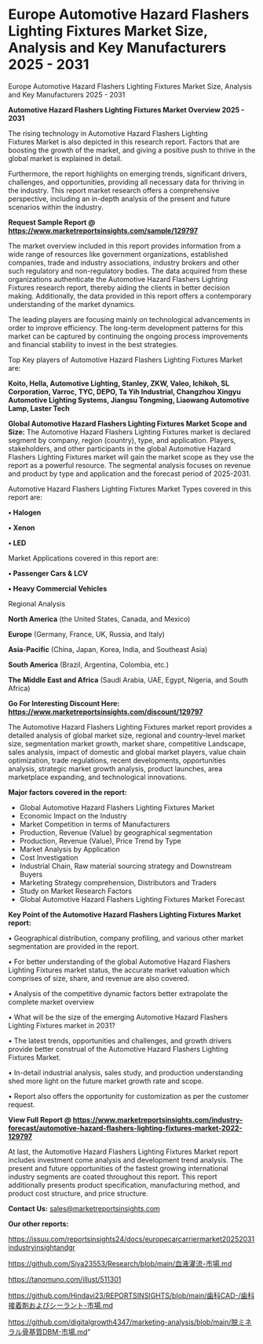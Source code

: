 # Europe Automotive Hazard Flashers Lighting Fixtures Market Size, Analysis and Key Manufacturers 2025 - 2031
Europe Automotive Hazard Flashers Lighting Fixtures Market Size, Analysis and Key Manufacturers 2025 - 2031

<Strong> Automotive Hazard Flashers Lighting Fixtures Market Overview 2025 - 2031</strong>

The rising technology in Automotive Hazard Flashers Lighting Fixtures Market is also depicted in this research report. Factors that are boosting the growth of the market, and giving a positive push to thrive in the global market is explained in detail.

Furthermore, the report highlights on emerging trends, significant drivers, challenges, and opportunities, providing all necessary data for thriving in the industry. This report market research offers a comprehensive perspective, including an in-depth analysis of the present and future scenarios within the industry.

<strong>Request Sample Report @ <a href=https://www.marketreportsinsights.com/sample/129797>https://www.marketreportsinsights.com/sample/129797</a></strong>

The market overview included in this report provides information from a wide range of resources like government organizations, established companies, trade and industry associations, industry brokers and other such regulatory and non-regulatory bodies. The data acquired from these organizations authenticate the Automotive Hazard Flashers Lighting Fixtures research report, thereby aiding the clients in better decision making. Additionally, the data provided in this report offers a contemporary understanding of the market dynamics.

The leading players are focusing mainly on technological advancements in order to improve efficiency. The long-term development patterns for this market can be captured by continuing the ongoing process improvements and financial stability to invest in the best strategies.

Top Key players of Automotive Hazard Flashers Lighting Fixtures Market are:

<strong>Koito, Hella, Automotive Lighting, Stanley, ZKW, Valeo, Ichikoh, SL Corporation, Varroc, TYC, DEPO, Ta Yih Industrial, Changzhou Xingyu Automotive Lighting Systems, Jiangsu Tongming, Liaowang Automotive Lamp, Laster Tech</strong>

<strong><b>Global Automotive Hazard Flashers Lighting Fixtures Market Scope and Size:</b></strong>
The Automotive Hazard Flashers Lighting Fixtures market is declared segment by company, region (country), type, and application. Players, stakeholders, and other participants in the global Automotive Hazard Flashers Lighting Fixtures market will gain the market scope as they use the report as a powerful resource. The segmental analysis focuses on revenue and product by type and application and the forecast period of 2025-2031.

Automotive Hazard Flashers Lighting Fixtures Market Types covered in this report are:

<strong>• Halogen

• Xenon

• LED</strong>

Market Applications covered in this report are:

<strong>• Passenger Cars & LCV

• Heavy Commercial Vehicles</strong> 

Regional Analysis

<strong>North America</strong> (the United States, Canada, and Mexico)

<strong>Europe</strong> (Germany, France, UK, Russia, and Italy)

<strong>Asia-Pacific</strong> (China, Japan, Korea, India, and Southeast Asia)

<strong>South America</strong> (Brazil, Argentina, Colombia, etc.)

<strong>The Middle East and Africa</strong> (Saudi Arabia, UAE, Egypt, Nigeria, and South Africa)

<strong>Go For Interesting Discount Here: <a href=https://www.marketreportsinsights.com/discount/129797>https://www.marketreportsinsights.com/discount/129797</a></strong>

The Automotive Hazard Flashers Lighting Fixtures market report provides a detailed analysis of global market size, regional and country-level market size, segmentation market growth, market share, competitive Landscape, sales analysis, impact of domestic and global market players, value chain optimization, trade regulations, recent developments, opportunities analysis, strategic market growth analysis, product launches, area marketplace expanding, and technological innovations.

<strong><b>Major factors covered in the report:</b></strong>
<ul>
  <li>Global Automotive Hazard Flashers Lighting Fixtures Market </li>
  <li>Economic Impact on the Industry</li>
  <li>Market Competition in terms of Manufacturers</li>
  <li>Production, Revenue (Value) by geographical segmentation</li>
  <li>Production, Revenue (Value), Price Trend by Type</li>
  <li>Market Analysis by Application</li>
  <li>Cost Investigation</li>
  <li>Industrial Chain, Raw material sourcing strategy and Downstream Buyers</li>
  <li>Marketing Strategy comprehension, Distributors and Traders</li>
  <li>Study on Market Research Factors</li>
  <li>Global Automotive Hazard Flashers Lighting Fixtures Market Forecast</li>
</ul>

<strong><b>Key Point of the Automotive Hazard Flashers Lighting Fixtures Market report:</b></strong>

• Geographical distribution, company profiling, and various other market segmentation are provided in the report.

• For better understanding of the global Automotive Hazard Flashers Lighting Fixtures market status, the accurate market valuation which comprises of size, share, and revenue are also covered.

• Analysis of the competitive dynamic factors better extrapolate the complete market overview

• What will be the size of the emerging Automotive Hazard Flashers Lighting Fixtures market in 2031?

• The latest trends, opportunities and challenges, and growth drivers provide better construal of the Automotive Hazard Flashers Lighting Fixtures Market.

• In-detail industrial analysis, sales study, and production understanding shed more light on the future market growth rate and scope.

• Report also offers the opportunity for customization as per the customer request.

<strong><b>View Full Report @ <a href=https://www.marketreportsinsights.com/industry-forecast/automotive-hazard-flashers-lighting-fixtures-market-2022-129797>https://www.marketreportsinsights.com/industry-forecast/automotive-hazard-flashers-lighting-fixtures-market-2022-129797</a></b></strong>


At last, the Automotive Hazard Flashers Lighting Fixtures Market report includes investment come analysis and development trend analysis. The present and future opportunities of the fastest growing international industry segments are coated throughout this report. This report additionally presents product specification, manufacturing method, and product cost structure, and price structure.

<strong>Contact Us:</strong>
sales@marketreportsinsights.com

<strong>Our other reports:</strong>

<a href=https://issuu.com/reportsinsights24/docs/europecarcarriermarket20252031industryinsightandgr>https://issuu.com/reportsinsights24/docs/europecarcarriermarket20252031industryinsightandgr</a>

<a href=https://github.com/Siya23553/Research/blob/main/血液灌流-市場.md>https://github.com/Siya23553/Research/blob/main/血液灌流-市場.md</a>

<a href=https://tanomuno.com/illust/511301>https://tanomuno.com/illust/511301</a>

<a href=https://github.com/Hindavi23/REPORTSINSIGHTS/blob/main/歯科CAD-/歯科接着剤およびシーラント-市場.md>https://github.com/Hindavi23/REPORTSINSIGHTS/blob/main/歯科CAD-/歯科接着剤およびシーラント-市場.md</a>

<a href=https://github.com/digitalgrowth4347/marketing-analysis/blob/main/脱ミネラル骨基質DBM-市場.md>https://github.com/digitalgrowth4347/marketing-analysis/blob/main/脱ミネラル骨基質DBM-市場.md</a>"
